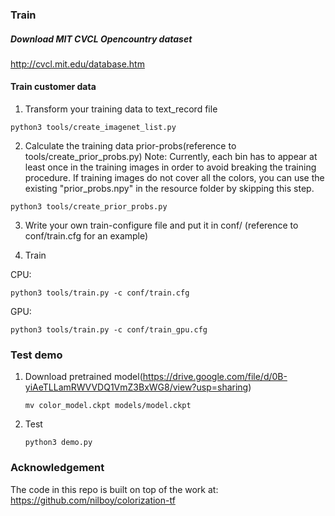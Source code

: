 
### Train

##### Download MIT CVCL Opencountry dataset
http://cvcl.mit.edu/database.htm

#### Train customer data

1. Transform your training data to text_record file
```
python3 tools/create_imagenet_list.py
```

2. Calculate the training data prior-probs(reference to tools/create_prior_probs.py)
Note: Currently, each bin has to appear at least once in the training images in order to avoid breaking the training procedure. If training images do not cover all the colors, you can use
the existing "prior_probs.npy" in the resource folder by skipping this step.
```
python3 tools/create_prior_probs.py
```

3. Write your own train-configure file and put it in conf/ (reference to conf/train.cfg for an example)

4. Train

CPU:

```
python3 tools/train.py -c conf/train.cfg
```

GPU:
```
python3 tools/train.py -c conf/train_gpu.cfg
```

### Test demo

1. Download pretrained model(<a>https://drive.google.com/file/d/0B-yiAeTLLamRWVVDQ1VmZ3BxWG8/view?usp=sharing</a>)

	```
	mv color_model.ckpt models/model.ckpt
	```
2. Test

	```
	python3 demo.py
	```

### Acknowledgement
The code in this repo is built on top of the work at:
https://github.com/nilboy/colorization-tf
